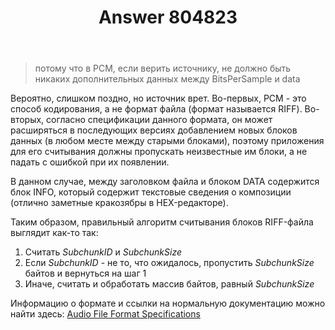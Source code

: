 ﻿---
title: "Answer 804823"
se.owner.user_id: 240512
se.owner.display_name: "MSDN.WhiteKnight"
se.owner.link: "https://ru.stackoverflow.com/users/240512/msdn-whiteknight"
se.answer_id: 804823
se.question_id: 744941
se.post_type: answer
se.score: 1
se.is_accepted: False
---
<blockquote>
  <p>потому что в PCM, если верить источнику, не должно быть никаких дополнительных данных между BitsPerSample и data</p>
</blockquote>

<p>Вероятно, слишком поздно, но источник врет. Во-первых, PCM - это способ кодирования, а не формат файла (формат называется RIFF). Во-вторых, согласно спецификации данного формата, он может расширяться в последующих версиях добавлением новых блоков данных (в любом месте между старыми блоками), поэтому приложения для его считывания должны пропускать неизвестные им блоки, а не падать с ошибкой при их появлении. </p>

<p>В данном случае, между заголовком файла и блоком DATA содержится блок INFO, который содержит текстовые сведения о композиции (отлично заметные кракозябры в HEX-редакторе). </p>

<p>Таким образом, правильный алгоритм считывания блоков RIFF-файла выглядит как-то так:</p>

<ol>
<li>Считать <em>SubchunkID</em> и <em>SubchunkSize</em></li>
<li>Если <em>SubchunkID</em> - не то, что ожидалось, пропустить <em>SubchunkSize</em> байтов и вернуться на шаг 1</li>
<li>Иначе, считать и обработать массив байтов, равный <em>SubchunkSize</em></li>
</ol>

<p>Информацию о формате и ссылки на нормальную документацию можно найти здесь: <a href="http://www-mmsp.ece.mcgill.ca/Documents/AudioFormats/WAVE/WAVE.html" rel="nofollow noreferrer">Audio File Format Specifications</a></p>
